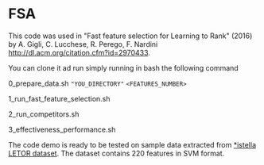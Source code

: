 # FSA

This code was used in "Fast feature selection for Learning to Rank" (2016) by A. Gigli, C. Lucchese, R. Perego, F. Nardini  http://dl.acm.org/citation.cfm?id=2970433.

You can clone it ad run simply running in bash the following command

0_prepare_data.sh `"YOU_DIRECTORY"` `<FEATURES_NUMBER>`

1_run_fast_feature_selection.sh

2_run_competitors.sh

3_effectiveness_performance.sh

The code demo is ready to be tested on sample data extracted from [*istella LETOR dataset](http://blog.istella.it/istella-learning-to-rank-dataset/). The dataset contains 220 features in SVM format.

